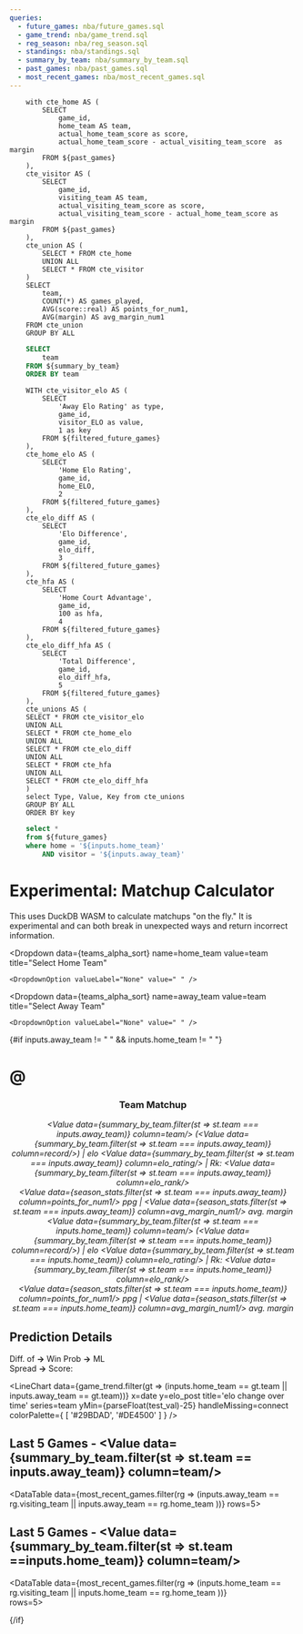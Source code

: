 ```yaml
---
queries:
  - future_games: nba/future_games.sql
  - game_trend: nba/game_trend.sql
  - reg_season: nba/reg_season.sql
  - standings: nba/standings.sql
  - summary_by_team: nba/summary_by_team.sql
  - past_games: nba/past_games.sql
  - most_recent_games: nba/most_recent_games.sql
---
```


```season_stats
    with cte_home AS (
        SELECT 
            game_id,
            home_team AS team,
            actual_home_team_score as score,
            actual_home_team_score - actual_visiting_team_score  as margin
        FROM ${past_games}
    ),
    cte_visitor AS (
        SELECT 
            game_id,
            visiting_team AS team,
            actual_visiting_team_score as score,
            actual_visiting_team_score - actual_home_team_score as margin
        FROM ${past_games}
    ),
    cte_union AS (
        SELECT * FROM cte_home
        UNION ALL
        SELECT * FROM cte_visitor
    )
    SELECT
        team,
        COUNT(*) AS games_played,
        AVG(score::real) AS points_for_num1,
        AVG(margin) AS avg_margin_num1
    FROM cte_union
    GROUP BY ALL
```

```sql teams_alpha_sort
    SELECT
        team
    FROM ${summary_by_team}
    ORDER BY team 
```


```predictions_table
    WITH cte_visitor_elo AS (
        SELECT
            'Away Elo Rating' as type,
            game_id,
            visitor_ELO as value,
            1 as key
        FROM ${filtered_future_games}
    ),
    cte_home_elo AS (
        SELECT
            'Home Elo Rating',
            game_id,
            home_ELO,
            2
        FROM ${filtered_future_games}
    ),
    cte_elo_diff AS (
        SELECT
            'Elo Difference',
            game_id,
            elo_diff,
            3
        FROM ${filtered_future_games}
    ),
    cte_hfa AS (
        SELECT
            'Home Court Advantage',
            game_id,
            100 as hfa,
            4
        FROM ${filtered_future_games}
    ),
    cte_elo_diff_hfa AS (
        SELECT
            'Total Difference',
            game_id,
            elo_diff_hfa,
            5
        FROM ${filtered_future_games}
    ),
    cte_unions AS (
    SELECT * FROM cte_visitor_elo
    UNION ALL
    SELECT * FROM cte_home_elo
    UNION ALL
    SELECT * FROM cte_elo_diff
    UNION ALL
    SELECT * FROM cte_hfa
    UNION ALL
    SELECT * FROM cte_elo_diff_hfa
    )
    select Type, Value, Key from cte_unions
    GROUP BY ALL
    ORDER BY key
```

```sql filtered_future_games
    select *
    from ${future_games}
    where home = '${inputs.home_team}'
        AND visitor = '${inputs.away_team}'
```

# Experimental: Matchup Calculator

This uses DuckDB WASM to calculate matchups "on the fly."
It is experimental and can both break in unexpected ways and return incorrect information.

<Dropdown
    data={teams_alpha_sort} 
    name=home_team
    value=team
    title="Select Home Team"
>
    <DropdownOption valueLabel="None" value=" " />
</Dropdown>

<Dropdown
    data={teams_alpha_sort} 
    name=away_team
    value=team
    title="Select Away Team"
>
    <DropdownOption valueLabel="None" value=" " />
</Dropdown>

{#if inputs.away_team != " " && inputs.home_team != " "}


# <Value data={filtered_future_games} column=visitor/> @ <Value data={filtered_future_games} column=home/>

<center>

### Team Matchup

_<Value data={summary_by_team.filter(st => st.team === inputs.away_team)}  column=team/> (<Value data={summary_by_team.filter(st =>
        st.team === inputs.away_team)} column=record/>) | elo <Value data={summary_by_team.filter(st => st.team === inputs.away_team)}
        column=elo_rating/> | Rk: <Value data={summary_by_team.filter(st =>
        st.team === inputs.away_team)}  column=elo_rank/>_ <br> _<Value data={season_stats.filter(st =>
        st.team === inputs.away_team)}  column=points_for_num1/> ppg |  <Value data={season_stats.filter(st =>
        st.team === inputs.away_team)}  column=avg_margin_num1/> avg. margin_<br>
_<Value data={summary_by_team.filter(st =>
        st.team === inputs.home_team)}  column=team/> (<Value data={summary_by_team.filter(st =>
        st.team === inputs.home_team)}  column=record/>) | elo <Value data={summary_by_team.filter(st =>
        st.team === inputs.home_team)}  column=elo_rating/> | Rk: <Value data={summary_by_team.filter(st =>
        st.team === inputs.home_team)}  column=elo_rank/>_ <br> _<Value data={season_stats.filter(st =>
        st.team === inputs.home_team)}  column=points_for_num1/> ppg |  <Value data={season_stats.filter(st =>
        st.team === inputs.home_team)}  column=avg_margin_num1/> avg. margin_

</center>

## Prediction Details

<DataTable data={predictions_table} rows=5  rowLines=false>
  <Column id=type/>
  <Column id=value/>
</DataTable>

Diff. of <Value data={filtered_future_games} column=elo_diff_hfa/> **->** <Value data={filtered_future_games} column=home_win_pct1/> Win Prob **->** <Value data={filtered_future_games} column=american_odds/> ML <br> <Value data={filtered_future_games} column=implied_line_num1/> Spread **->** Score: <Value data={filtered_future_games} column=predicted_score/> 

<script>

    $: test_val = Math.min(
            ...game_trend.filter(gt => (inputs.home_team == gt.team || inputs.away_team == gt.team)
            ).map(item => item.elo_rating)
        )

</script>

<LineChart
    data={game_trend.filter(gt => (inputs.home_team == gt.team || inputs.away_team == gt.team))} 
    x=date
    y=elo_post
    title='elo change over time'
    series=team
    yMin={parseFloat(test_val)-25}
    handleMissing=connect
    colorPalette={
        [
        '#29BDAD',
        '#DE4500'
        ]
    }
/>

## Last 5 Games - <Value data={summary_by_team.filter(st => st.team == inputs.away_team)}  column=team/>

<DataTable
    data={most_recent_games.filter(rg => (inputs.away_team == rg.visiting_team || inputs.away_team == rg.home_team ))} 
    rows=5>
  <Column id=matchup/>
  <Column id=T title=" "/>
  <Column id=winning_team/>
  <Column id=score/>
  <Column id=elo_change_num1/>
</DataTable>

## Last 5 Games - <Value data={summary_by_team.filter(st => st.team ==inputs.home_team)}  column=team/>

<DataTable
    data={most_recent_games.filter(rg => (inputs.home_team == rg.visiting_team || inputs.home_team == rg.home_team ))}  
    rows=5>
  <Column id=matchup/>
  <Column id=T title=" "/>
  <Column id=winning_team/>
  <Column id=score/>
  <Column id=elo_change_num1/>
</DataTable>

{/if}